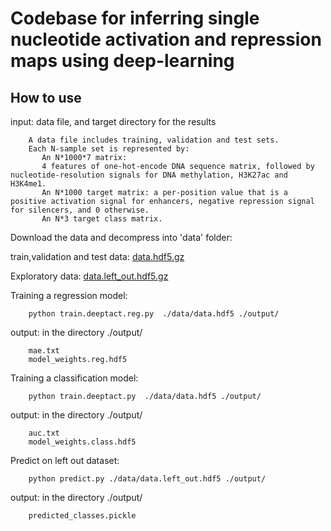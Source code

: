 # Codebase for inferring single nucleotide activation and repression maps using deep-learning

## How to use
input: data file, and target directory for the results

        A data file includes training, validation and test sets. 
        Each N-sample set is represented by:
           An N*1000*7 matrix:
           4 features of one-hot-encode DNA sequence matrix, followed by nucleotide-resolution signals for DNA methylation, H3K27ac and H3K4me1.
           An N*1000 target matrix: a per-position value that is a positive activation signal for enhancers, negative repression signal for silencers, and 0 otherwise.
           An N*3 target class matrix.

Download the data and decompress into 'data' folder: 

train,validation and test data: [data.hdf5.gz](https://drive.google.com/file/d/16Zzf0OCCWdjcvUuwysWfMjvm9iPRZSjC/view?usp=sharing)

Exploratory data: [data.left_out.hdf5.gz](https://drive.google.com/file/d/1n-QQhS9hS6_nfnRxz2t46G_BfUu4A2S4/view?usp=sharing)

Training a regression model:

        python train.deeptact.reg.py  ./data/data.hdf5 ./output/

output: in the directory ./output/
        
        mae.txt
        model_weights.reg.hdf5

Training a classification model:

        python train.deeptact.py  ./data/data.hdf5 ./output/

output: in the directory ./output/

        auc.txt
        model_weights.class.hdf5

Predict on left out dataset:

        python predict.py ./data/data.left_out.hdf5 ./output/

output: in the directory ./output/

        predicted_classes.pickle

